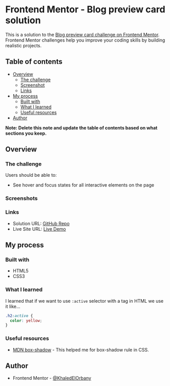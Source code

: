 # Frontend Mentor - Blog preview card solution

This is a solution to the [Blog preview card challenge on Frontend Mentor](https://www.frontendmentor.io/challenges/blog-preview-card-ckPaj01IcS). Frontend Mentor challenges help you improve your coding skills by building realistic projects. 

## Table of contents

- [Overview](#overview)
  - [The challenge](#the-challenge)
  - [Screenshot](#screenshot)
  - [Links](#links)
- [My process](#my-process)
  - [Built with](#built-with)
  - [What I learned](#what-i-learned)
  - [Useful resources](#useful-resources)
- [Author](#author)

**Note: Delete this note and update the table of contents based on what sections you keep.**

## Overview

### The challenge

Users should be able to:

- See hover and focus states for all interactive elements on the page

### Screenshots

### Links

- Solution URL: [GitHub Repo](https://github.com/KhaledElOrbany/blog-preview-card)
- Live Site URL: [Live Demo](https://khaledelorbany.github.io/blog-preview-card/)

## My process

### Built with

- HTML5
- CSS3

### What I learned

I learned that if we want to use `:active` selector with a tag in HTML
we use it like...
```css
.h2:active {
  color: yellow;
}
```

### Useful resources

- [MDN box-shadow](https://developer.mozilla.org/en-US/docs/Web/CSS/box-shadow) - This helped me for box-shadow rule in CSS.

## Author

- Frontend Mentor - [@KhaledElOrbany](https://www.frontendmentor.io/profile/KhaledElOrbany)

